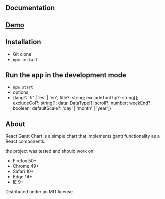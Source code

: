 ## Documentation
## [Demo](https://codesandbox.io/s/github/MEDESD/react-gantt)

## Installation

- Git clone
- `npm install` 

## Run the app in the development mode
- `npm start`
- options
- {lang?: 'fr' | 'es' | 'en';
    title?: string;
    excludeToolTip?: string[];
    excludeCol?: string[];
    data: DataType[];
    scroll?: number;
    weekEnd?: boolean;
    defaultScale?: 'day' | 'month' | 'year';}

## About

React Gantt Chart is a simple chart that implements gantt functionality as 
a React components.

the project was tested and should work on:

 - Firefox 50+
 - Chrome 49+
 - Safari 10+
 - Edge 14+
 - IE 9+

Distributed under an MIT license.
